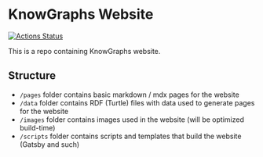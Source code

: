 # KnowGraphs Website

[![Actions Status](https://github.com/dice-group/knowgraphs-website/workflows/Build/badge.svg)](https://github.com/dice-group/knowgraphs-website/actions)

This is a repo containing KnowGraphs website.

## Structure

- `/pages` folder contains basic markdown / mdx pages for the website
- `/data` folder contains RDF (Turtle) files with data used to generate pages for the website
- `/images` folder contains images used in the website (will be optimized build-time)
- `/scripts` folder contains scripts and templates that build the website (Gatsby and such)
